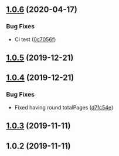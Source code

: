 ## [1.0.6](https://github.com/pct-org/kat-api-pt/compare/v1.0.5...v1.0.6) (2020-04-17)


### Bug Fixes

* Ci test ([0c7056f](https://github.com/pct-org/kat-api-pt/commit/0c7056fc421c3a2518f7a61c1d6038c937f9d032))



## [1.0.5](https://github.com/pct-org/kat-api-pt/compare/v1.0.4...v1.0.5) (2019-12-21)



## [1.0.4](https://github.com/pct-org/kat-api-pt/compare/v1.0.3...v1.0.4) (2019-12-21)


### Bug Fixes

* Fixed having round totalPages ([d7fc54e](https://github.com/pct-org/kat-api-pt/commit/d7fc54e63a797c42917993bf2635fcf56e2f355b))



## [1.0.3](https://github.com/pct-org/kat-api-pt/compare/v1.0.2...v1.0.3) (2019-11-11)



## 1.0.2 (2019-11-11)



